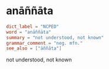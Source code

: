 # anāññāta

``` toml
dict_label = "NCPED"
word = "anāññāta"
summary = "not understood, not known"
grammar_comment = "neg. mfn."
see_also = ["āññāta"]
```

not understood, not known

